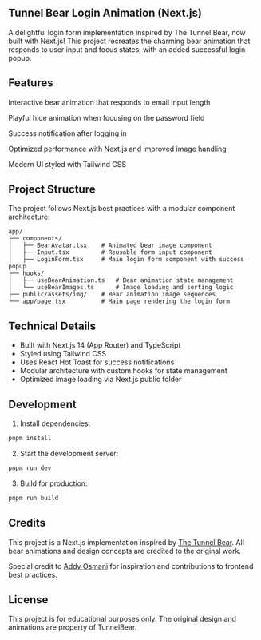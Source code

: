 ## Tunnel Bear Login Animation (Next.js)

A delightful login form implementation inspired by The Tunnel Bear, now built with Next.js! This project recreates the charming bear animation that responds to user input and focus states, with an added successful login popup.

## Features

Interactive bear animation that responds to email input length

Playful hide animation when focusing on the password field

Success notification after logging in

Optimized performance with Next.js and improved image handling

Modern UI styled with Tailwind CSS

## Project Structure

The project follows Next.js best practices with a modular component architecture:

```
app/
├── components/
│   ├── BearAvatar.tsx    # Animated bear image component
│   ├── Input.tsx         # Reusable form input component
│   ├── LoginForm.tsx     # Main login form component with success popup
├── hooks/
│   ├── useBearAnimation.ts   # Bear animation state management
│   └── useBearImages.ts      # Image loading and sorting logic
├── public/assets/img/    # Bear animation image sequences
└── app/page.tsx          # Main page rendering the login form
```

## Technical Details

- Built with Next.js 14 (App Router) and TypeScript
- Styled using Tailwind CSS
- Uses React Hot Toast for success notifications
- Modular architecture with custom hooks for state management 
- Optimized image loading via Next.js public folder

## Development

1. Install dependencies:
```bash
pnpm install
```

2. Start the development server:
```bash
pnpm run dev
```

3. Build for production:
```bash
pnpm run build
```

## Credits

This project is a Next.js implementation inspired by [The Tunnel Bear](https://www.tunnelbear.com/account/login).
All bear animations and design concepts are credited to the original work.

Special credit to [Addy Osmani](https://github.com/addyosmani/tunnel-bear-login) for inspiration and contributions to frontend best practices.

## License

This project is for educational purposes only. The original design and animations are property of TunnelBear.

